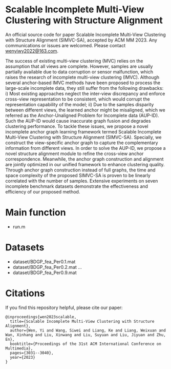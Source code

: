 # Scalable Incomplete Multi-View Clustering with Structure Alignment

An official source code for paper Scalable Incomplete Multi-View Clustering with Structure Alignment (SIMVC-SA), accepted by ACM MM 2023. Any communications or issues are welcomed. Please contact wenyiwy2022@163.com.

The success of existing multi-view clustering (MVC) relies on the assumption that all views are complete. However, samples are usually partially available due to data corruption or sensor malfunction, which raises the research of incomplete multi-view clustering (IMVC). Although several anchor-based IMVC methods have been proposed to process the large-scale incomplete data, they still suffer from the following drawbacks: i) Most existing approaches neglect the inter-view discrepancy and enforce cross-view representation to be consistent, which would corrupt the representation capability of the model; ii) Due to the samples disparity between different views, the learned anchor might be misaligned, which we referred as the Anchor-Unaligned Problem for Incomplete data (AUP-ID). Such the AUP-ID would cause inaccurate graph fusion and degrades clustering performance. To tackle these issues, we propose a novel incomplete anchor graph learning framework termed Scalable Incomplete Multi-View Clustering with Structure Alignment (SIMVC-SA). Specially, we construct the view-specific anchor graph to capture the complementary information from different views. In order to solve the AUP-ID, we propose a novel structure alignment module to refine the cross-view anchor correspondence. Meanwhile, the anchor graph construction and alignment are jointly optimized in our unified framework to enhance clustering quality. Through anchor graph construction instead of full graphs, the time and space complexity of the proposed SIMVC-SA is proven to be linearly correlated with the number of samples. Extensive experiments on seven incomplete benchmark datasets demonstrate the effectiveness and efficiency of our proposed method.  

# Main function
- run.m

# Datasets
- dataset/BDGP_fea_Per0.1.mat
- dataset/BDGP_fea_Per0.2.mat
...
- dataset/BDGP_fea_Per0.9.mat

# Citations
If you find this repository helpful, please cite our paper:
```
@inproceedings{wen2023scalable,
  title={Scalable Incomplete Multi-View Clustering with Structure Alignment},
  author={Wen, Yi and Wang, Siwei and Liang, Ke and Liang, Weixuan and Wan, Xinhang and Liu, Xinwang and Liu, Suyuan and Liu, Jiyuan and Zhu, En},
  booktitle={Proceedings of the 31st ACM International Conference on Multimedia},
  pages={3031--3040},
  year={2023}
}
```

